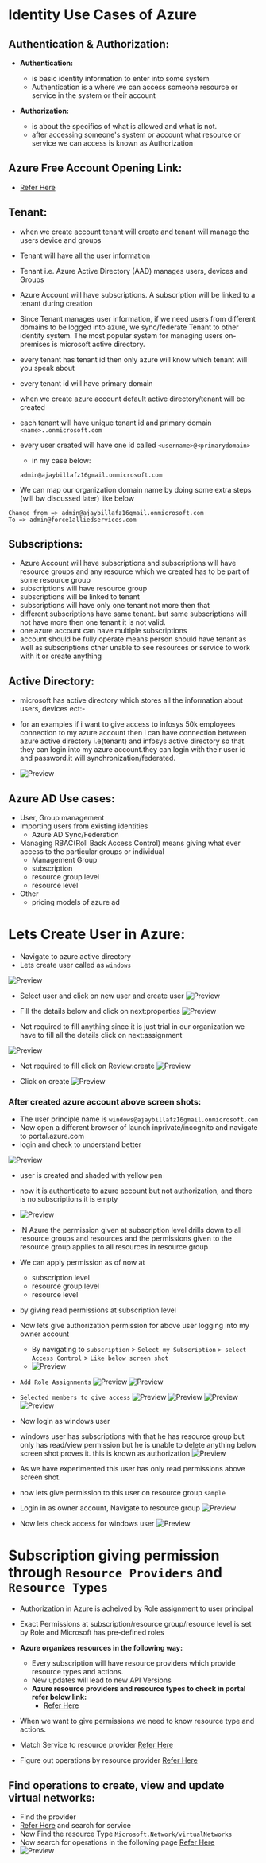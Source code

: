 # Identity Use Cases of Azure

## Authentication & Authorization:

* **Authentication:**
  
   * is basic identity information to enter into some system
   * Authentication is a where we can access someone resource or service in the system or their account


* **Authorization:**

  * is about the specifics of what is allowed and what is not.
  * after accessing someone's system or account what resource or service we can access is known as Authorization
  

Azure Free Account Opening Link:
---------------------------------
* [Refer Here](https://azure.microsoft.com/en-us/free/)


Tenant:
-------

* when we create account tenant will create and tenant will manage the users device and groups 
* Tenant will have all the user information
* Tenant i.e. Azure Active Directory (AAD) manages users, devices and Groups

* Azure Account will have subscriptions. A subscription will be linked to a tenant during creation
* Since Tenant manages user information, if we need users from different domains to be logged into azure, we sync/federate Tenant to other identity system. The most popular system for managing users on-premises is microsoft active directory.
* every tenant has tenant id then only azure will know which tenant will you speak about 
* every tenant id will have primary domain 

* when we create azure account default active directory/tenant will be created
* each tenant will have unique tenant id and primary domain `<name>..onmicrosoft.com`  
* every user created will have one id called `<username>@<primarydomain>` 
  * in my case below:
  ```
  admin@ajaybillafz16gmail.onmicrosoft.com
  ```
* We can map our organization domain name by doing some extra steps (will bw discussed later) like below
```
Change from => admin@ajaybillafz16gmail.onmicrosoft.com
To => admin@force1alliedservices.com
```

Subscriptions:
-------------

* Azure Account will have subscriptions and subscriptions will have resource groups and any resource which we created has to be part of some resource group
* subscriptions will have resource group
* subscriptions will be linked to tenant
* subscriptions will have only one tenant not more then that 
* different subscriptions have same tenant. but same subscriptions will not have more then one tenant it is not valid.
* one azure account can have multiple subscriptions 
* account should be fully operate means person should have tenant as well as subscriptions other unable to see resources or service to work with it or create anything 

Active Directory:
------------------

* microsoft has active directory which stores all the information about users, devices ect:-

* for an examples if i want to give access to infosys 50k employees connection to my azure account then i can have connection between azure active directory i.e(tenant) and infosys active directory so that they can login into my azure account.they can login with their user id and password.it will synchronization/federated.

* ![Preview](./Images/Azure.png)


Azure AD Use cases:
--------------------

* User, Group management
* Importing users from existing identities
    * Azure AD Sync/Federation
* Managing RBAC(Roll Back Access Control) means giving what ever access to the particular groups or individual
  * Management Group
  * subscription
  * resource group level
  * resource level
* Other
    * pricing models of azure ad


# Lets Create User in Azure:

* Navigate to azure active directory 
* Lets create user called as `windows`

![Preview](./Images/Azure1.png)

* Select user and click on new user and create user
![Preview](./Images/Azure2.png)

* Fill the details below and click on next:properties
![Preview](./Images/Azure3.png)

* Not required to fill anything since it is just trial in our organization we have to fill all the details
click on next:assignment

![Preview](./Images/Azure4.png)

* Not required to fill click on Review:create
![Preview](./Images/Azure5.png)

* Click on create
![Preview](./Images/Azure6.png)

### After created azure account above screen shots:

* The user principle name is `windows@ajaybillafz16gmail.onmicrosoft.com`
* Now open a different browser of launch inprivate/incognito and navigate to portal.azure.com
* login and check to understand better

![Preview](./Images/Azure7.png)

* user is created and shaded with yellow pen
* now it is authenticate to azure account but not authorization, and there is no subscriptions it is empty
* ![Preview](./Images/Azure8.png)

* IN Azure the permission given at subscription level drills down to all resource groups and resources and the permissions given to the resource group applies to all resources in resource group

* We can apply permission as of now at
  * subscription level
  * resource group level
  * resource level
* by giving read permissions at subscription level

* Now lets give authorization permission for above user
logging into my owner account 
  * By navigating to `subscription` > `Select my Subscription` `> select Access Control` > `Like below screen shot`
  * ![Preview](./Images/Azure9.png) 

* `Add Role Assignments`
![Preview](./Images/Azure10.png)
![Preview](./Images/Azure11.png)
* `Selected members to give access`
![Preview](./Images/Azure12.png)
![Preview](./Images/Azure13.png)
![Preview](./Images/Azure14.png)
![Preview](./Images/Azure15.png)
* Now login as windows user
* windows user has subscriptions with that he has resource group but only has read/view permission but he is unable to delete anything below screen shot proves it. this is known as authorization
![Preview](./Images/Azure16.png)
* As we have experimented this user has only read permissions above screen shot.
* now lets give permission to this user on resource group `sample`
* Login in as owner account, Navigate to resource group
![Preview](./Images/Azure17.png)
* Now lets check access for windows user
![Preview](./Images/Azure18.png)

# Subscription giving permission through `Resource Providers` and `Resource Types`

* Authorization in Azure is acheived by Role assignment to user principal
* Exact Permissions at subscription/resource group/resource level is set by Role and Microsoft has pre-defined roles

* **Azure organizes resources in the following way:**
  * Every subscription will have resource providers which provide resource types and actions.
  * New updates will lead to new API Versions
  * **Azure resource providers and resource types to check in portal refer below link:**
       * [Refer Here](https://learn.microsoft.com/en-us/azure/azure-resource-manager/management/resource-providers-and-types)

* When we want to give permissions we need to know resource type and actions.
* Match Service to resource provider [Refer Here](https://learn.microsoft.com/en-us/azure/azure-resource-manager/management/azure-services-resource-providers)   
* Figure out operations by resource provider [Refer Here](https://learn.microsoft.com/en-us/azure/role-based-access-control/resource-provider-operations)

Find operations to create, view and update virtual networks:
---------------------------------------------------
* Find the provider
* [Refer Here](https://learn.microsoft.com/en-us/azure/azure-resource-manager/management/azure-services-resource-providers) and search for service
* Now Find the resource Type `Microsoft.Network/virtualNetworks`
* Now search for operations in the following page [Refer Here](https://learn.microsoft.com/en-us/azure/role-based-access-control/resource-provider-operations)
* ![Preview](./Images/Azure19.png)








